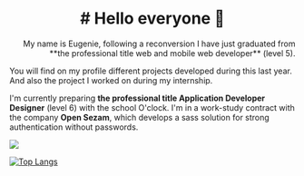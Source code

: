 <h1 align="center">
# Hello everyone 👋
</h1>
<p align="end">
My name is Eugenie, following a reconversion I have just graduated from **the professional title web and mobile web developer** (level 5). 

You will find on my profile different projects developed during this last year. And also the project I worked on during my internship. 

I'm currently preparing **the professional title Application Developer Designer** (level 6) with the school O'clock. 
I'm in a work-study contract with the company **Open Sezam**, which develops a sass solution for strong authentication without passwords. 
</p>
<a href="https://www.linkedin.com/in/eug%C3%A9nie-desaunai-b9354823a/">  <img src="https://img.shields.io/badge/linkedin--lightgrey?style=social&logo=linkedin" > </a>

[![Top Langs](https://github-readme-stats.vercel.app/api/top-langs/?username=eugeniedesaunai&layout=compact)](https://github.com/anuraghazra/github-readme-stats)


<!--
**eugeniedesaunai/eugeniedesaunai** is a ✨ _special_ ✨ repository because its `README.md` (this file) appears on your GitHub profile.

Here are some ideas to get you started:

- 🔭 I’m currently working on ...
- 🌱 I’m currently learning ...
- 👯 I’m looking to collaborate on ...
- 🤔 I’m looking for help with ...
- 💬 Ask me about ...
- 📫 How to reach me: ...
- 😄 Pronouns: ...
- ⚡ Fun fact: ...
-->
